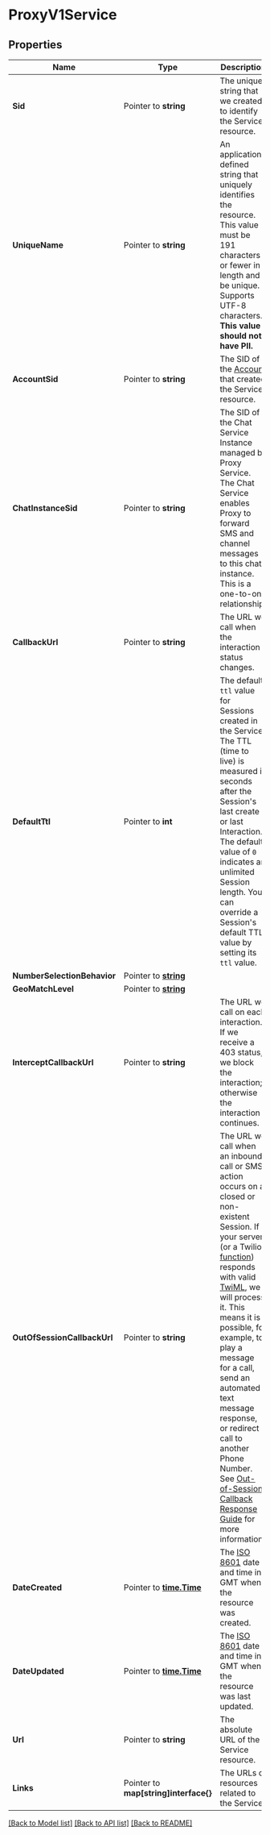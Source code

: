 # ProxyV1Service

## Properties

Name | Type | Description | Notes
------------ | ------------- | ------------- | -------------
**Sid** | Pointer to **string** | The unique string that we created to identify the Service resource. |
**UniqueName** | Pointer to **string** | An application-defined string that uniquely identifies the resource. This value must be 191 characters or fewer in length and be unique. Supports UTF-8 characters. **This value should not have PII.** |
**AccountSid** | Pointer to **string** | The SID of the [Account](https://www.twilio.com/docs/iam/api/account) that created the Service resource. |
**ChatInstanceSid** | Pointer to **string** | The SID of the Chat Service Instance managed by Proxy Service. The Chat Service enables Proxy to forward SMS and channel messages to this chat instance. This is a one-to-one relationship. |
**CallbackUrl** | Pointer to **string** | The URL we call when the interaction status changes. |
**DefaultTtl** | Pointer to **int** | The default `ttl` value for Sessions created in the Service. The TTL (time to live) is measured in seconds after the Session's last create or last Interaction. The default value of `0` indicates an unlimited Session length. You can override a Session's default TTL value by setting its `ttl` value. |[default to 0]
**NumberSelectionBehavior** | Pointer to [**string**](ServiceEnumNumberSelectionBehavior.md) |  |
**GeoMatchLevel** | Pointer to [**string**](ServiceEnumGeoMatchLevel.md) |  |
**InterceptCallbackUrl** | Pointer to **string** | The URL we call on each interaction. If we receive a 403 status, we block the interaction; otherwise the interaction continues. |
**OutOfSessionCallbackUrl** | Pointer to **string** | The URL we call when an inbound call or SMS action occurs on a closed or non-existent Session. If your server (or a Twilio [function](https://www.twilio.com/en-us/serverless/functions)) responds with valid [TwiML](https://www.twilio.com/docs/voice/twiml), we will process it. This means it is possible, for example, to play a message for a call, send an automated text message response, or redirect a call to another Phone Number. See [Out-of-Session Callback Response Guide](https://www.twilio.com/docs/proxy/out-session-callback-response-guide) for more information. |
**DateCreated** | Pointer to [**time.Time**](time.Time.md) | The [ISO 8601](https://en.wikipedia.org/wiki/ISO_8601) date and time in GMT when the resource was created. |
**DateUpdated** | Pointer to [**time.Time**](time.Time.md) | The [ISO 8601](https://en.wikipedia.org/wiki/ISO_8601) date and time in GMT when the resource was last updated. |
**Url** | Pointer to **string** | The absolute URL of the Service resource. |
**Links** | Pointer to **map[string]interface{}** | The URLs of resources related to the Service. |

[[Back to Model list]](../README.md#documentation-for-models) [[Back to API list]](../README.md#documentation-for-api-endpoints) [[Back to README]](../README.md)


